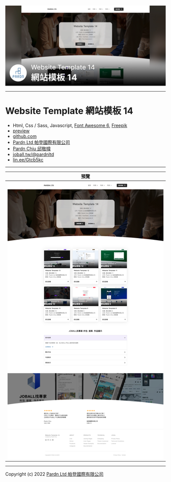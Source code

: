 ![Website Template 網站模板 14 - Pardn Chiu 邱敬幃](./image/2-1.jpg)

***

# Website Template 網站模板 14

- Html, Css / Sass, Javascript, [Font Awesome 6](https://fontawesome.com/v6/search), [Freepik](https://www.freepik.com)
- [preview](https://pardnchiu.github.io/website-template-14)
- [github.com](https://github.com/pardnchiu/website-template-14)
- [Pardn Ltd 帕登國際有限公司](https://www.linkedin.com/company/pardnltd)
- [Pardn Chiu 邱敬幃](https://www.linkedin.com/in/pardnchiu)
- [joball.tw/@pardnltd](https://joball.tw/@pardnltd)
- [lin.ee/Gtcb5kc](http://lin.ee/Gtcb5kc)

***

| 預覽 |
|---|
| ![Website Template 網站模板 14 - Pardn Chiu 邱敬幃](./image/index.jpg) |

***

Copyright (c) 2022 [Pardn Ltd 帕登國際有限公司](https://www.linkedin.com/company/pardnltd)